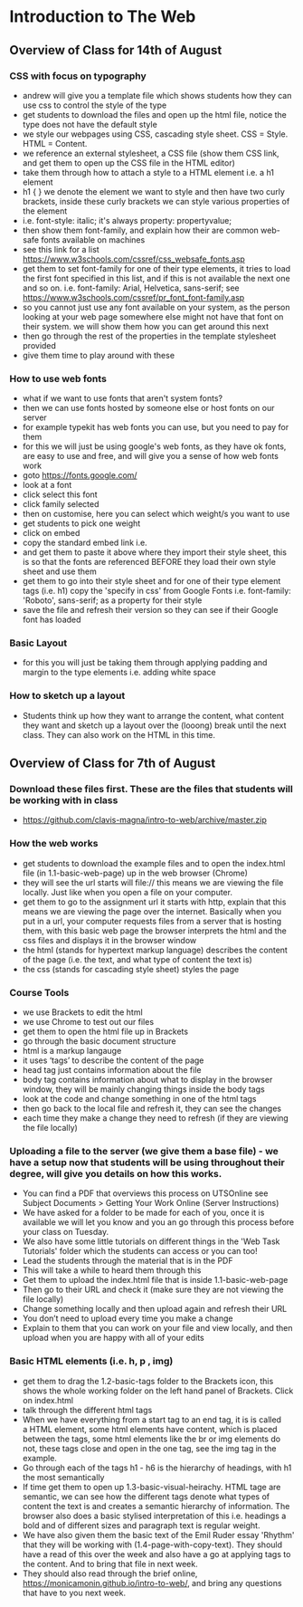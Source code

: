# Introduction to The Web

## Overview of Class for 14th of August

### CSS with focus on typography
* andrew will give you a template file which shows students how they can use css to control the style of the type
* get students to download the files and open up the html file, notice the type does not have the default style
* we style our webpages using CSS, cascading style sheet. CSS = Style. HTML = Content.
* we reference an external stylesheet, a CSS file (show them CSS link, and get them to open up the CSS file in the HTML editor)
* take them through how to attach a style to a HTML element i.e. a h1 element
* h1 { } we denote the element we want to style and then have two curly brackets, inside these curly brackets we can style various properties of the element
* i.e. font-style: italic; it's always property: propertyvalue;
* then show them font-family, and explain how their are common web-safe fonts available on machines
* see this link for a list https://www.w3schools.com/cssref/css_websafe_fonts.asp
* get them to set font-family for one of their type elements, it tries to load the first font specified in this list, and if this is not available the next one and so on. i.e. font-family: Arial, Helvetica, sans-serif; see https://www.w3schools.com/cssref/pr_font_font-family.asp
* so you cannot just use any font available on your system, as the person looking at your web page somewhere else might not have that font on their system. we will show them how you can get around this next 
* then go through the rest of the properties in the template stylesheet provided
* give them time to play around with these


### How to use web fonts
* what if we want to use fonts that aren't  system fonts?
* then we can use fonts hosted by someone else or host fonts on our server
* for example typekit has web fonts you can use, but you need to pay for them
* for this we will just be using google's web fonts, as they have ok fonts, are easy to use and free, and will give you a sense of how web fonts work
* goto https://fonts.google.com/
* look at a font
* click select this font
* click family selected
* then on customise, here you can select which weight/s you want to use
* get students to pick one weight
* click on embed
* copy the standard embed link i.e. <link href="https://fonts.googleapis.com/css?family=Roboto" rel="stylesheet">
* and get them to paste it above where they import their style sheet, this is so that the fonts are referenced BEFORE they load their own style sheet and use them
* get them to go into their style sheet and for one of their type element tags (i.e. h1) copy the 'specify in css' from Google Fonts i.e. font-family: 'Roboto', sans-serif; as a property for their style
* save the file and refresh their version so they can see if their Google font has loaded


### Basic Layout
* for this you will just be taking them through applying padding and margin to the type elements i.e. adding white space

### How to sketch up a layout
* Students think up how they want to arrange the content, what content they want and sketch up a layout over the (looong) break until the next class. They can also work on the HTML in this time.

## Overview of Class for 7th of August

### Download these files first. These are the files that students will be working with in class
* https://github.com/clavis-magna/intro-to-web/archive/master.zip

### How the web works
* get students to download the example files
and to open the index.html file (in 1.1-basic-web-page) up in the web browser (Chrome)
* they will see the url starts will file:// this means we are viewing the file locally. Just like when you open a file on your computer.
* get them to go to the assignment url it starts with http, explain that this means we are viewing the page over the internet. Basically when you put in a url, your computer requests files from a server that is hosting them, with this basic web page the browser interprets the html and the css files and displays it in the browser window
* the html (stands for hypertext markup language) describes the content of the page (i.e. the text, and what type of content the text is)
* the css (stands for cascading style sheet) styles the page

### Course Tools
* we use Brackets to edit the html
* we use Chrome to test out our files
* get them to open the html file up in Brackets
* go through the basic document structure
* html is a markup langauge
* it uses ‘tags’ to describe the content of the page
* head tag just contains information about the file
* body tag contains information about what to display in the browser window, they will be mainly changing things inside the body tags
* look at the code and change something in one of the html tags
* then go back to the local file and refresh it, they can see the changes
* each time they make a change they need to refresh (if they are viewing the file locally)

### Uploading a file to the server (we give them a base file) - we have a setup now that students will be using throughout their degree, will give you details on how this works.
* You can find a PDF that overviews this process on UTSOnline see Subject Documents > Getting Your Work Online (Server Instructions)
* We have asked for a folder to be made for each of you, once it is available we will let you know and you an go through this process before your class on Tuesday.
* We also have some little tutorials on different things in the 'Web Task Tutorials' folder which the students can access or you can too!
* Lead the students through the material that is in the PDF
* This will take a while to heard them through this
* Get them to upload the index.html file that is inside 1.1-basic-web-page
* Then go to their URL and check it (make sure they are not viewing the file locally)
* Change something locally and then upload again and refresh their URL
* You don’t need to upload every time you make a change
* Explain to them that you can work on your file and view locally, and then upload when you are happy with all of your edits

### Basic HTML elements (i.e. h, p , img)
* get them to drag the 1.2-basic-tags folder to the Brackets icon, this shows the whole working folder on the left hand panel of Brackets. Click on index.html
* talk through the different html tags
* When we have everything from a start tag to an end tag, it is is called a HTML element, some html elements have content, which is placed between the tags, some html elements like the br or img elements do not, these tags close and open in the one tag, see the img tag in the example.
* Go through each of the tags h1 - h6 is the hierarchy of headings, with h1 the most semantically
* If time get them to open up 1.3-basic-visual-heirachy. HTML tage are semantic, we can see how the different tags denote what types of content the text is and creates a semantic hierarchy of information. The browser also does a basic stylised interpretation of this i.e. headings a bold and of different sizes and paragraph text is regular weight.
* We have also given them the basic text of the Emil Ruder essay 'Rhythm' that they will be working with (1.4-page-with-copy-text). They should have a read of this over the week and also have a go at applying tags to the content. And to bring that file in next week.
* They should also read through the brief online, https://monicamonin.github.io/intro-to-web/, and bring any questions that have to you next week.
